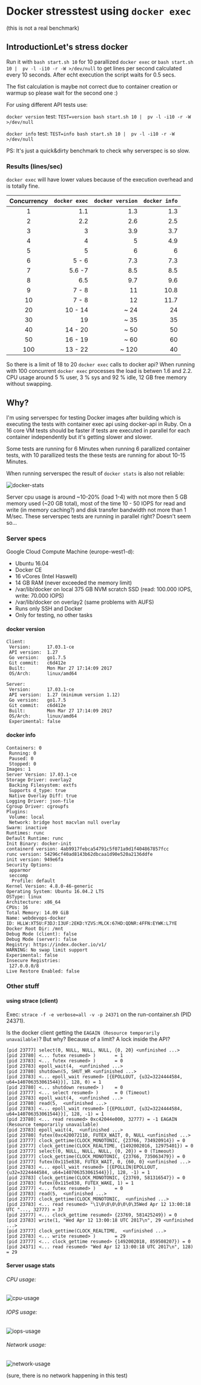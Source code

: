 # Docker stresstest using `docker exec`

(this is not a real benchmark)

## IntroductionLet's stress docker

Run it with `bash start.sh 10` for 10 parallized `docker exec` or
`bash start.sh 10 |  pv -l -i10 -r -W >/dev/null` to get lines per second
calculated every 10 seconds. After echt execution the script waits for 0.5 secs.

The fist calculation is maybe not correct due to container creation or warmup so please wait
for the second one :)

For using different API tests use:

`docker version` test:
`TEST=version bash start.sh 10 |  pv -l -i10 -r -W >/dev/null`

`docker info` test:
`TEST=info bash start.sh 10 |  pv -l -i10 -r -W >/dev/null`

PS: It's just a quick&dirty benchmark to check why serverspec is so slow.

### Results (lines/sec)

`docker exec` will have lower values because of the execution overhead and is totally fine.

| Concurrency | `docker exec` | `docker version` | `docker info` |
|:-----------:|--------------:|-----------------:|--------------:|
|      1      |           1.1 |              1.3 |           1.3 |
|      2      |           2.2 |              2.6 |           2.5 |
|      3      |             3 |              3.9 |           3.7 |
|      4      |             4 |                5 |           4.9 |
|      5      |             5 |                6 |             6 |
|      6      |         5 - 6 |              7.3 |           7.3 |
|      7      |        5.6 -7 |              8.5 |           8.5 |
|      8      |           6.5 |              9.7 |           9.6 |
|      9      |         7 - 8 |               11 |          10.8 |
|     10      |         7 - 8 |               12 |          11.7 |
|     20      |       10 - 14 |             ~ 24 |            24 |
|     30      |            19 |             ~ 35 |            35 |
|     40      |       14 - 20 |             ~ 50 |            50 |
|     50      |       16 - 19 |             ~ 60 |            60 |
|     100     |       13 - 22 |            ~ 120 |            40 |

So there is a limit of 18 to 20 `docker exec` calls to docker api?
When running with 100 concurrent `docker exec` processes the load is betwen 1.6 and 2.2.
CPU usage around 5 % user, 3 % sys and 92 % idle, 12 GB free memory without swapping.

## Why?

I'm using serverspec for testing Docker images after building which is executing
the tests with container exec api using docker-api in Ruby.
On a 16 core VM tests should be faster if tests are executed in parallel
for each container independently but it's getting slower and slower.

Some tests are running for 6 Minutes when running 6 parallized container tests,
with 10 parallized tests the these tests are running for about 10-15 Minutes.

When running serverspec the result of `docker stats` is also not reliable:

![docker-stats](docker-stats.gif)


Server cpu usage is around ~10-20% (load 1-4) with not more then 5 GB memory used (~20 GB total),
most of the time 10 - 50 IOPS for read and write (in memory caching?) and
disk transfer bandwidth not more than 1 M/sec.
These serverspec tests are running in parallel right? Doesn't seem so...

### Server specs

Google Cloud Compute Machine (europe-west1-d):
* Ubuntu 16.04
* Docker CE
* 16 vCores (Intel Haswell)
* 14 GB RAM (never exceeded the memory limit)
* /var/lib/docker on local 375 GB NVM scratch SSD (read: 100.000 IOPS, write: 70.000 IOPS)
* /var/lib/docker on overlay2 (same problems with AUFS)
* Runs only SSH and Docker
* Only for testing, no other tasks

#### docker version

```
Client:
 Version:      17.03.1-ce
 API version:  1.27
 Go version:   go1.7.5
 Git commit:   c6d412e
 Built:        Mon Mar 27 17:14:09 2017
 OS/Arch:      linux/amd64

Server:
 Version:      17.03.1-ce
 API version:  1.27 (minimum version 1.12)
 Go version:   go1.7.5
 Git commit:   c6d412e
 Built:        Mon Mar 27 17:14:09 2017
 OS/Arch:      linux/amd64
 Experimental: false
```

#### docker info

```
Containers: 0
 Running: 0
 Paused: 0
 Stopped: 0
Images: 1
Server Version: 17.03.1-ce
Storage Driver: overlay2
 Backing Filesystem: extfs
 Supports d_type: true
 Native Overlay Diff: true
Logging Driver: json-file
Cgroup Driver: cgroupfs
Plugins:
 Volume: local
 Network: bridge host macvlan null overlay
Swarm: inactive
Runtimes: runc
Default Runtime: runc
Init Binary: docker-init
containerd version: 4ab9917febca54791c5f071a9d1f404867857fcc
runc version: 54296cf40ad8143b62dbcaa1d90e520a2136ddfe
init version: 949e6fa
Security Options:
 apparmor
 seccomp
  Profile: default
Kernel Version: 4.8.0-46-generic
Operating System: Ubuntu 16.04.2 LTS
OSType: linux
Architecture: x86_64
CPUs: 16
Total Memory: 14.09 GiB
Name: webdevops-docker
ID: HLLW:XT5U:F3DJ:I3UF:2EKD:YZVS:MLCK:67HD:QDNR:4FFN:EYWK:L7YE
Docker Root Dir: /mnt
Debug Mode (client): false
Debug Mode (server): false
Registry: https://index.docker.io/v1/
WARNING: No swap limit support
Experimental: false
Insecure Registries:
 127.0.0.0/8
Live Restore Enabled: false
```

### Other stuff

#### using strace (client)

Exec: `strace -f -e verbose=all -v -p 24371` on the run-container.sh (PID 24371).

Is the docker client getting the `EAGAIN (Resource temporarily unavailable)`? But why?  Because of a limit? A lock inside the API?

```
[pid 23777] select(0, NULL, NULL, NULL, {0, 20} <unfinished ...>
[pid 23780] <... futex resumed> )       = 1
[pid 23783] <... futex resumed> )       = 0
[pid 23783] epoll_wait(4,  <unfinished ...>
[pid 23780] shutdown(5, SHUT_WR <unfinished ...>
[pid 23783] <... epoll_wait resumed> [{EPOLLOUT, {u32=3224444584, u64=140706353061544}}], 128, 0) = 1
[pid 23780] <... shutdown resumed> )    = 0
[pid 23777] <... select resumed> )      = 0 (Timeout)
[pid 23783] epoll_wait(4,  <unfinished ...>
[pid 23780] read(5,  <unfinished ...>
[pid 23783] <... epoll_wait resumed> [{EPOLLOUT, {u32=3224444584, u64=140706353061544}}], 128, -1) = 1
[pid 23780] <... read resumed> 0xc42044e000, 32777) = -1 EAGAIN (Resource temporarily unavailable)
[pid 23783] epoll_wait(4,  <unfinished ...>
[pid 23780] futex(0xc420072110, FUTEX_WAIT, 0, NULL <unfinished ...>
[pid 23777] clock_gettime(CLOCK_MONOTONIC, {23766, 734920914}) = 0
[pid 23777] clock_gettime(CLOCK_REALTIME, {1492002016, 12975401}) = 0
[pid 23777] select(0, NULL, NULL, NULL, {0, 20}) = 0 (Timeout)
[pid 23777] clock_gettime(CLOCK_MONOTONIC, {23766, 735063479}) = 0
[pid 23777] futex(0x115e838, FUTEX_WAIT, 0, {60, 0} <unfinished ...>
[pid 23783] <... epoll_wait resumed> [{EPOLLIN|EPOLLOUT, {u32=3224444584, u64=140706353061544}}], 128, -1) = 1
[pid 23783] clock_gettime(CLOCK_MONOTONIC, {23769, 581316547}) = 0
[pid 23783] futex(0x115e838, FUTEX_WAKE, 1) = 1
[pid 23777] <... futex resumed> )       = 0
[pid 23783] read(5,  <unfinished ...>
[pid 23777] clock_gettime(CLOCK_MONOTONIC,  <unfinished ...>
[pid 23783] <... read resumed> "\1\0\0\0\0\0\0\35Wed Apr 12 13:00:18 UTC "..., 32777) = 37
[pid 23777] <... clock_gettime resumed> {23769, 581425249}) = 0
[pid 23783] write(1, "Wed Apr 12 13:00:18 UTC 2017\n", 29 <unfinished ...>
[pid 23777] clock_gettime(CLOCK_REALTIME,  <unfinished ...>
[pid 23783] <... write resumed> )       = 29
[pid 23777] <... clock_gettime resumed> {1492002018, 859508207}) = 0
[pid 24371] <... read resumed> "Wed Apr 12 13:00:18 UTC 2017\n", 128) = 29
```

#### Server usage stats

###### CPU usage:
![cpu-usage](cpu-usage.png)

###### IOPS usage:
![iops-usage](iops-usage.png)

###### Network usage:
![network-usage](network-usage.png)

(sure, there is no network happening in this test)